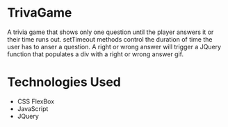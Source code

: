# TrivaGame

A trivia game that shows only one question until the player answers it or their time runs out. setTimeout methods control the duration of time the user has to anser a question. A right or wrong answer will trigger a JQuery function that populates a div with a right or wrong answer gif. 

# Technologies Used

* CSS FlexBox
* JavaScript
* JQuery
